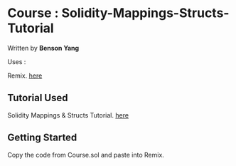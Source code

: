 # Course : Solidity-Mappings-Structs-Tutorial

Written by **Benson Yang**

Uses : 

  Remix. [here](https://remix.ethereum.org/)
  
## Tutorial Used 

Solidity Mappings & Structs Tutorial. [here](https://coursetro.com/posts/code/102/Solidity-Mappings-&-Structs-Tutorial)
  
## Getting Started

Copy the code from Course.sol and paste into Remix.



